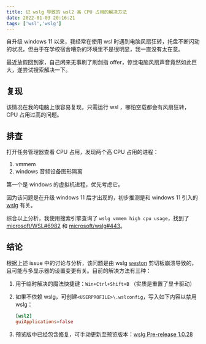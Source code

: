 ```yaml
---
title: 记 wslg 导致的 wsl2 高 CPU 占用的解决方法
date: 2022-01-03 20:16:21
tags: ['wsl','wslg']
---
```


 自升级 windows 11 以来，我经常在使用 wsl 时遇到电脑风扇狂转，托盘不断闪动的状况，但由于在学校宿舍嘈杂的环境里不是很明显，我一直没有太在意。

最近放假回到家，自己闲来无事刷了刷剑指 offer，惊觉电脑风扇声音竟然如此巨大，遂尝试搜索解决一下。

<!--more-->

## 复现

该情况在我的电脑上很容易复现，只需运行 wsl ，哪怕空载都会有风扇狂转，CPU 占用过高的问题。

## 排查

打开任务管理器查看 CPU 占用，发现两个高 CPU 占用的进程：

1. vmmem
2. windows 音频设备图形隔离

第一个是 windows 的虚拟机进程，优先考虑它。

因为该问题是在升级 windows 11 后才出现的，初步推测是和 windows 11 引入的 [wslg](https://github.com/microsoft/wslg) 有关。

综合以上分析，我使用搜索引擎查询了 `wslg vmmem high cpu usage`，找到了 [microsoft/WSL#6982](https://github.com/microsoft/WSL/issues/6982) 和 [microsoft/wslg#443](https://github.com/microsoft/wslg/issues/443)。

## 结论

根据上述 issue 中的讨论与分析，该问题是由 wslg [weston](https://github.com/microsoft/weston-mirror) 剪切板崩溃导致的，且可能与多显示器的设置变更有关。目前的解决方法有三种：

1. 用于临时解决的魔法快捷键：`Win+Ctrl+Shift+B` （实质是重置了显卡驱动）

2. 如果不依赖 wslg，可创建`<USERPROFILE>\.wslconfig`，写入如下内容以禁用 wslg：

   ```toml
   [wsl2]
   guiApplications=false
   ```

3. 预览版中已经包含[修复](https://github.com/microsoft/weston-mirror/pull/39)，可手动更新至预览版本：[wslg Pre-release 1.0.28](https://github.com/microsoft/wslg/releases/tag/v1.0.28)

